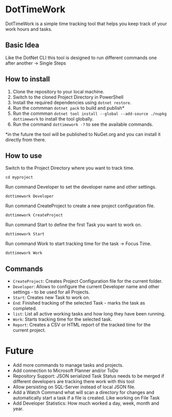 ﻿# DotTimeWork
DotTimeWork is a simple time tracking tool that helps you keep track of your work hours and tasks.

## Basic Idea
Like the DotNet CLI this tool is designed to run different commands one after another -> Single Steps

## How to install
1. Clone the repository to your local machine.
2. Switch to the cloned Project Directory in PowerShell
3. Install the required dependencies using `dotnet restore`.
4. Run the commman `dotnet pack` to build and publish*
5. Run the commman `dotnet tool install --global --add-source ./nupkg dottimework` to install the tool globally.
6. Run the command `dottimework -?` to see the available commands.

*in the future the tool will be published to NuGet.org and you can install it directly from there.


## How to use
Switch to the Project Directory where you want to track time.

`cd myproject`

Run command Developer to set the developer name and other settings.

`dottimework Developer`

Run command CreateProject to create a new project configuration file.

`dottimework CreateProject`

Run command Start to define the first Task you want to work on.

`dottimework Start`

Run command Work to start tracking time for the task -> Focus Time.

`dottimework Work`

## Commands
- `CreateProject`: Creates Project Configuration file for the current folder.
- `Developer`: Allows to configure the current Developer name and other settings - to be used for all Projects.
- `Start`: Creates new Task to work on.
- `End`: Finished tracking of the selected Task - marks the task as completed.
- `list`: List all active working tasks and how long they have been running.
- `Work`: Starts tracking time for the selected task.
- `Report`: Creates a CSV or HTML report of the tracked time for the current project.

# Future
- Add more commands to manage tasks and projects.
- Add connection to Microsoft Planner and/or ToDo
- Repository Support: JSON serialized Task Status needs to be merged if different developers are tracking there work with this tool
- Allow persisting on SQL-Server instead of local JSON file.
- Add a Watch Command what will scan a directory for changes and automatically start a task if a file is created. Like working on File Task
- Add Developer Statistics: How much worked a day, week, month and year.